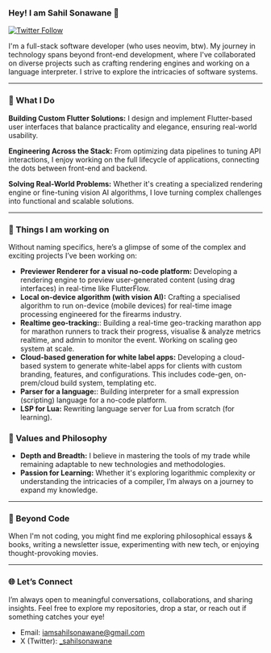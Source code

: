 ### Hey! I am Sahil Sonawane 👋
[![Twitter Follow](https://img.shields.io/twitter/follow/_sahilsonawane?color=1DA1F2&logo=twitter&style=for-the-badge)](https://twitter.com/intent/follow?original_referer=https%3A%2F%2Fgithub.com%2Fiamsahilsonawane&screen_name=iamsahilsonawane)

I'm a full-stack software developer (who uses neovim, btw). My journey in technology spans beyond front-end development, where I've collaborated on diverse projects such as crafting rendering engines and working on a language interpreter. I strive to explore the intricacies of software systems.

---

### 🚀 What I Do  
**Building Custom Flutter Solutions:** I design and implement Flutter-based user interfaces that balance practicality and elegance, ensuring real-world usability.

**Engineering Across the Stack:** From optimizing data pipelines to tuning API interactions, I enjoy working on the full lifecycle of applications, connecting the dots between front-end and backend.

**Solving Real-World Problems:** Whether it's creating a specialized rendering engine or fine-tuning vision AI algorithms, I love turning complex challenges into functional and scalable solutions.

---

### 🌟 Things I am working on
Without naming specifics, here’s a glimpse of some of the complex and exciting projects I’ve been working on:  
- **Previewer Renderer for a visual no-code platform:** Developing a rendering engine to preview user-generated content (using drag interfaces) in real-time like FlutterFlow. 
- **Local on-device algorithm (with vision AI):** Crafting a specialised algorithm to run on-device (mobile devices) for real-time image processing engineered for the firearms industry.
- **Realtime geo-tracking:**: Building a real-time geo-tracking marathon app for marathon runners to track their progress, visualise & analyze metrics realtime, and admin to monitor the event. Working on scaling geo system at scale.
- **Cloud-based generation for white label apps:** Developing a cloud-based system to generate white-label apps for clients with custom branding, features, and configurations. This includes code-gen, on-prem/cloud build system, templating etc.
- **Parser for a language:**: Building interpreter for a small expression (scripting) language for a no-code platform.
- **LSP for Lua:** Rewriting language server for Lua from scratch (for learning).


### 🎯 Values and Philosophy  
- **Depth and Breadth:** I believe in mastering the tools of my trade while remaining adaptable to new technologies and methodologies.
- **Passion for Learning:** Whether it's exploring logarithmic complexity or understanding the intricacies of a compiler, I’m always on a journey to expand my knowledge.  

---

### 🌱 Beyond Code  
When I'm not coding, you might find me exploring philosophical essays & books, writing a newsletter issue, experimenting with new tech, or enjoying thought-provoking movies. 

---

### 🌐 Let’s Connect  
I’m always open to meaningful conversations, collaborations, and sharing insights. Feel free to explore my repositories, drop a star, or reach out if something catches your eye!  
- Email: [iamsahilsonawane@gmail.com](mailto:iamsahilsonawane@gmail.com)
- X (Twitter): [_sahilsonawane](https://x.com/_sahilsonawane)
